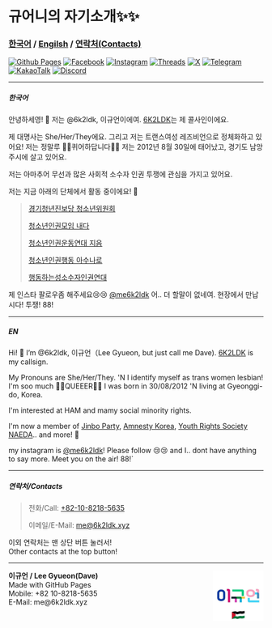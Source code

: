 # 규어니의 자기소개✨️✨️
### [한국어](https://6k2ldk.github.io/6k2ldk/#%ED%95%9C%EA%B5%AD%EC%96%B4) / [Engilsh](https://6k2ldk.github.io/6k2ldk/#en) / [연락처(Contacts)](https://6k2ldk.github.io/6k2ldk/#%EC%97%B0%EB%9D%BD%EC%B2%98contacts)
[![Github Pages](https://img.shields.io/badge/github%20pages-121013?style=for-the-badge&logo=github&logoColor=white)](https://github.com/6k2ldk) [![Facebook](https://img.shields.io/badge/Facebook-%231877F2.svg?style=for-the-badge&logo=Facebook&logoColor=white)](https://www.facebook.com/6k2ldk) [![Instagram](https://img.shields.io/badge/Instagram-%23E4405F.svg?style=for-the-badge&logo=Instagram&logoColor=white)](https://instagram.com/me6k2ldk)
[![Threads](https://img.shields.io/badge/Threads-000000?style=for-the-badge&logo=Threads&logoColor=white)](https://threads.net/me6k2ldk) 
[![X](https://img.shields.io/badge/X-%23000000.svg?style=for-the-badge&logo=X&logoColor=white)](https://x.com/me6k2ldk) 
[![Telegram](https://img.shields.io/badge/Telegram-2CA5E0?style=for-the-badge&logo=telegram&logoColor=white)](https://t.me/me6K2LDK)
[![KakaoTalk](https://img.shields.io/badge/kakaotalk-ffcd00.svg?style=for-the-badge&logo=kakaotalk&logoColor=000000)](http://qr.kakao.com/talk/C7SU4ejg14dgMoxu.Sl4pvKHa_g-)
[![Discord](https://img.shields.io/badge/Discord-%235865F2.svg?style=for-the-badge&logo=discord&logoColor=white)](https://discord.com/users/835870243804676158)

------------------------------
##### 한국어
안녕하세영! 👋 저는 @6k2ldk, 이규언이에여. [6K2LDK](https://qrz.com/db/6k2ldk)는 제 콜사인이에요.

제 대명사는 She/Her/They에요. 그리고 저는 트랜스여성 레즈비언으로 정체화하고 있어요! 저는 정말루 🏳️‍⚧️퀴어하답니다🏳️‍🌈
저는 2012년 8월 30일에 태어났고, 경기도 남앙주시에 살고 있어요.

저는 아마추어 무선과 많은 사회적 소수자 인권 투쟁에 관심을 가지고 있어요.

저는 지금 아래의 단체에서 활동 중이에요! 🚩
> [경기청년진보당 청소년위원회](https://jinboparty.com)
> 
> [청소년인권모임 내다](https://crsnaeda.kr)
> 
> [청소년인권운동연대 지음](https://yhrjieum.kr)
> 
> [청소년인권행동 아수나로](https://asunaro.or.kr)
> 
> [행동하는성소수자인권연대](https://lgbtpride.or.kr)

제 인스타 팔로우좀 해주세요😢😢 [@me6k2ldk](https://instagram.com/me6k2ldk)
어.. 더 할말이 없네여. 현장에서 만납시다! 투쟁! 88!

------------------------------------------

##### EN
Hi! 👋 I’m @6k2ldk, 이규언（Lee Gyueon, but just call me Dave). [6K2LDK](https://qrz.com/db/6k2ldk) is my callsign.

My Pronouns are She/Her/They. 'N I identify myself as trans women lesbian! I'm soo much 🏳️‍⚧️QUEEER🏳️‍🌈
I was born in 30/08/2012 'N living at Gyeonggi-do, Korea.

I'm interested at HAM and mamy social minority rights.

I'm now a member of [Jinbo Party](https://jinboparty.com), [Amnesty Korea](https://amnesty.or.kr), [Youth Rights Society NAEDA](https://crsnaeda.kr).. and more! 🚩

my instagram is [@me6k2ldk](https"//instagram.com/me6k2ldk)! Please follow 😢😢
and I.. dont have anything to say more. Meet you on the air! 88!`

--------------------
##### 연락처/Contacts
> 전화/Call: [+82-10-8218-5635](tel:+821082185635)
>
> 이메일/E-Mail: [me@6k2ldk.xyz](mailto:me@6k2ldk.xyz)

이외 연락처는 맨 상단 버튼 눌러서!<br>
Other contacts at the top button!

---------------
<div> 
  <div style="float: right">
    <img src="프로필사진.jpg" width="100" height="100">
  </div>
<div>
    <b>이규언 / Lee Gyueon(Dave)</b><br>Made with GitHub Pages<br>Mobile: +82 10-8218-5635<br>E-Mail: me@6k2ldk.xyz
  </div>
</div>

